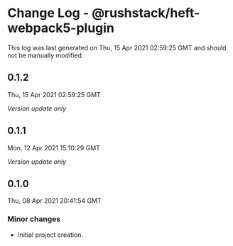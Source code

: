 # Change Log - @rushstack/heft-webpack5-plugin

This log was last generated on Thu, 15 Apr 2021 02:59:25 GMT and should not be manually modified.

## 0.1.2
Thu, 15 Apr 2021 02:59:25 GMT

_Version update only_

## 0.1.1
Mon, 12 Apr 2021 15:10:29 GMT

_Version update only_

## 0.1.0
Thu, 08 Apr 2021 20:41:54 GMT

### Minor changes

- Initial project creation.

